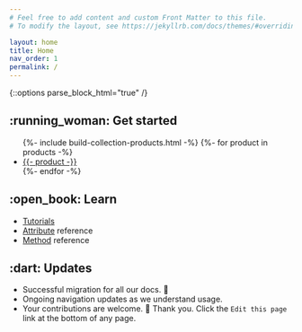 ```yaml
---
# Feel free to add content and custom Front Matter to this file.
# To modify the layout, see https://jekyllrb.com/docs/themes/#overriding-theme-defaults

layout: home
title: Home
nav_order: 1
permalink: /
---
```

{::options parse_block_html="true" /}

<div class="d-flex" style="flex-wrap: wrap;">

<div class="mr-5 flex-auto">
<h2 id="get-started" class="ul-90 mt-0"><span>:running_woman: Get&nbsp;started</span></h2>
<ul>
{%- include build-collection-products.html -%}
{%- for product in products -%}
<li><a href="max/{{ product | slugify }}">{{- product -}}</a></li>
{%- endfor -%}
</ul>
</div>

<div class="mr-5 flex-auto">
<h2 id="learn" class="ul-90 mt-0">:open_book:&nbsp;Learn</h2>

* [Tutorials](/_max/tutorials.md)
* [Attribute](/_max/attributes.md) reference
* [Method](/_max/methods.md) reference
  
</div>

<div class="mr-5 flex-auto">
<h2 id="updates" class="ul-90">:dart: Updates</h2>

* Successful migration for all our docs. 🎉
* Ongoing navigation updates as we understand usage.
* Your contributions are welcome. 🙂 Thank you. Click the `Edit this page` link
  at the bottom of any page.

</div>

</div>
